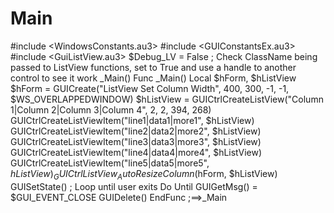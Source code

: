 # Main
#include &lt;WindowsConstants.au3> #include &lt;GUIConstantsEx.au3> #include &lt;GuiListView.au3>  $Debug_LV = False ; Check ClassName being passed to ListView functions, set to True and use a handle to another control to see it work  _Main()  Func _Main()     Local $hForm, $hListView      $hForm = GUICreate("ListView Set Column Width", 400, 300, -1, -1, $WS_OVERLAPPEDWINDOW)     $hListView = GUICtrlCreateListView("Column 1|Column 2|Column 3|Column 4", 2, 2, 394, 268)      GUICtrlCreateListViewItem("line1|data1|more1", $hListView)     GUICtrlCreateListViewItem("line2|data2|more2", $hListView)     GUICtrlCreateListViewItem("line3|data3|more3", $hListView)     GUICtrlCreateListViewItem("line4|data4|more4", $hListView)     GUICtrlCreateListViewItem("line5|data5|more5", $hListView)      _GUICtrlListView_AutoResizeColumn($hForm, $hListView)      GUISetState()      ; Loop until user exits     Do     Until GUIGetMsg() = $GUI_EVENT_CLOSE      GUIDelete() EndFunc   ;==>_Main
